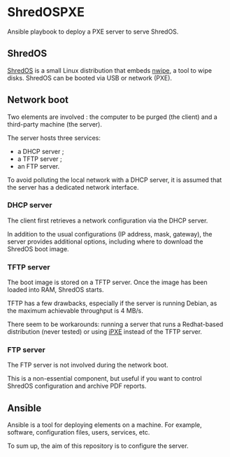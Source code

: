 # ShredOSPXE

Ansible playbook to deploy a PXE server to serve ShredOS.

## ShredOS

[ShredOS](https://github.com/PartialVolume/shredos.x86_64) is a small
Linux distribution that embeds [nwipe](https://github.com/PartialVolume/nwipe),
a tool to wipe disks. ShredOS can be booted via USB or network (PXE).

## Network boot

Two elements are involved : the computer to be purged (the client) and a
third-party machine (the server).

The server hosts three services:

* a DHCP server ;
* a TFTP server ;
* an FTP server.

To avoid polluting the local network with a DHCP server, it is assumed that
the server has a dedicated network interface.

### DHCP server

The client first retrieves a network configuration via the DHCP server.

In addition to the usual configurations (IP address, mask, gateway), the server
provides additional options, including where to download the ShredOS boot image.

### TFTP server

The boot image is stored on a TFTP server.
Once the image has been loaded into RAM, ShredOS starts.

TFTP has a few drawbacks, especially if the server is
running Debian, as the maximum achievable throughput is 4 MB/s.

There seem to be workarounds: running a server that runs a Redhat-based
distribution (never tested) or using [iPXE](https://ipxe.org/) instead of the TFTP server.

### FTP server

The FTP server is not involved during the network boot.

This is a non-essential component, but useful if you want to control ShredOS
configuration and archive PDF reports.

## Ansible

Ansible is a tool for deploying elements on a machine. For example, software,
configuration files, users, services, etc.

To sum up, the aim of this repository is to configure the server.
